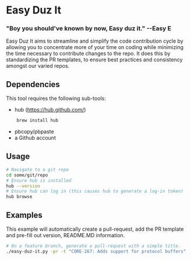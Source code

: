 Easy Duz It
===========
### "Boy you should've known by now, Easy duz it." --Easy E
Easy Duz It aims to streamline and simplify the code contribution cycle by allowing you to concentrate more of your time on coding while minimizing the time necessary to contribute changes to the repo.  It does this by standardizing the PR templates, to ensure best practices and consistency amongst our varied repos.

## Dependencies 
This tool requires the following sub-tools:
* hub (https://hub.github.com/)

```sh
    brew install hub
```

* pbcopy/pbpaste
* a Github account

## Usage
```sh
# Navigate to a git repo
cd some/git/repo
# Ensure hub is installed
hub --version
# Ensure hub can log in (this causes hub to generate a log-in token)
hub browse
```

## Examples
This example will automatically create a pull-request, add the PR template and pre-fill out version, README.MD information.

```sh
# On a feature branch, generate a pull-request with a simple title.
./easy-duz-it.py -pr -t "CORE-267: Adds support for protocol buffers"
```
